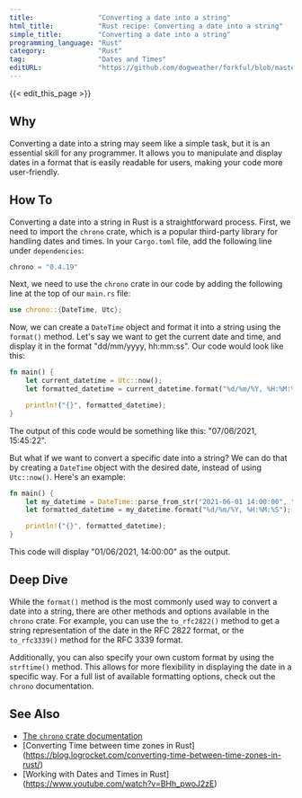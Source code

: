 ```yaml
---
title:                "Converting a date into a string"
html_title:           "Rust recipe: Converting a date into a string"
simple_title:         "Converting a date into a string"
programming_language: "Rust"
category:             "Rust"
tag:                  "Dates and Times"
editURL:              "https://github.com/dogweather/forkful/blob/master/content/en/rust/converting-a-date-into-a-string.md"
---
```


{{< edit_this_page >}}

## Why

Converting a date into a string may seem like a simple task, but it is an essential skill for any programmer. It allows you to manipulate and display dates in a format that is easily readable for users, making your code more user-friendly.

## How To

Converting a date into a string in Rust is a straightforward process. First, we need to import the `chrono` crate, which is a popular third-party library for handling dates and times. In your `Cargo.toml` file, add the following line under `dependencies`:

```Rust
chrono = "0.4.19"
```

Next, we need to use the `chrono` crate in our code by adding the following line at the top of our `main.rs` file:

```Rust
use chrono::{DateTime, Utc};
```

Now, we can create a `DateTime` object and format it into a string using the `format()` method. Let's say we want to get the current date and time, and display it in the format "dd/mm/yyyy, hh:mm:ss". Our code would look like this:

```Rust
fn main() {
    let current_datetime = Utc::now();
    let formatted_datetime = current_datetime.format("%d/%m/%Y, %H:%M:%S");

    println!("{}", formatted_datetime);
}
```

The output of this code would be something like this: "07/06/2021, 15:45:22".

But what if we want to convert a specific date into a string? We can do that by creating a `DateTime` object with the desired date, instead of using `Utc::now()`. Here's an example:

```Rust
fn main() {
    let my_datetime = DateTime::parse_from_str("2021-06-01 14:00:00", "%Y-%m-%d %H:%M:%S").unwrap();
    let formatted_datetime = my_datetime.format("%d/%m/%Y, %H:%M:%S");

    println!("{}", formatted_datetime);
}
```

This code will display "01/06/2021, 14:00:00" as the output.

## Deep Dive

While the `format()` method is the most commonly used way to convert a date into a string, there are other methods and options available in the `chrono` crate. For example, you can use the `to_rfc2822()` method to get a string representation of the date in the RFC 2822 format, or the `to_rfc3339()` method for the RFC 3339 format.

Additionally, you can also specify your own custom format by using the `strftime()` method. This allows for more flexibility in displaying the date in a specific way. For a full list of available formatting options, check out the `chrono` documentation.

## See Also

- [The `chrono` crate documentation](https://docs.rs/chrono/0.4.19/chrono/)
- [Converting Time between time zones in Rust] (https://blog.logrocket.com/converting-time-between-time-zones-in-rust/)
- [Working with Dates and Times in Rust] (https://www.youtube.com/watch?v=BHh_pwoJ2zE)